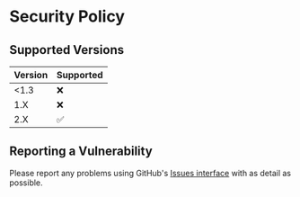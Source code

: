 # Security Policy

## Supported Versions

| Version | Supported          |
| ------- | ------------------ |
| <1.3    | :x:                |
| 1.X     | :x:                |
| 2.X     | :white_check_mark: |

## Reporting a Vulnerability

Please report any problems using GitHub's [Issues interface](https://github.com/videlais/snowman/issues) with as detail as possible.
